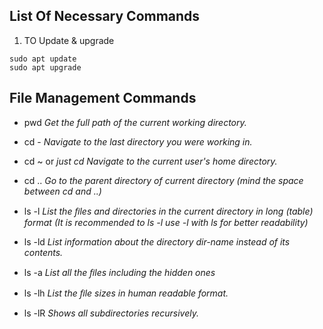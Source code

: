## List Of Necessary Commands

1. TO Update & upgrade
```
sudo apt update
sudo apt upgrade
```
##  File Management Commands

- pwd   _Get the full path of the current working directory._

- cd -    _Navigate to the last directory you were working in._

- cd ~ or  _just cd Navigate to the current user's home directory._

- cd .. _Go to the parent directory of current directory (mind the space between cd and ..)_


- ls -l    _List the ﬁles and directories in the current directory in long (table) format (It is recommended to ls -l use -l with ls for better readability)_

- ls -ld  _List information about the directory dir-name instead of its contents._

- ls -a     _List all the ﬁles including the hidden ones_

- ls -lh    _List the ﬁle sizes in human readable format._

- ls -lR    _Shows all subdirectories recursively._
